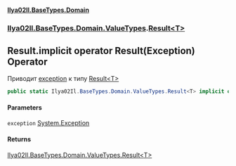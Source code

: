 #### [Ilya02Il.BaseTypes.Domain](index.md 'index')
### [Ilya02Il.BaseTypes.Domain.ValueTypes](Ilya02Il.BaseTypes.Domain.ValueTypes.md 'Ilya02Il.BaseTypes.Domain.ValueTypes').[Result&lt;T&gt;](Ilya02Il.BaseTypes.Domain.ValueTypes.Result_T_.md 'Ilya02Il.BaseTypes.Domain.ValueTypes.Result<T>')

## Result<T>.implicit operator Result<T>(Exception) Operator

Приводит [exception](Ilya02Il.BaseTypes.Domain.ValueTypes.Result_T_.op_ImplicitIlya02Il.BaseTypes.Domain.ValueTypes.Result_T_(System.Exception).md#Ilya02Il.BaseTypes.Domain.ValueTypes.Result_T_.op_ImplicitIlya02Il.BaseTypes.Domain.ValueTypes.Result_T_(System.Exception).exception 'Ilya02Il.BaseTypes.Domain.ValueTypes.Result<T>.op_Implicit Ilya02Il.BaseTypes.Domain.ValueTypes.Result<T>(System.Exception).exception') к типу [Result&lt;T&gt;](Ilya02Il.BaseTypes.Domain.ValueTypes.Result_T_.md 'Ilya02Il.BaseTypes.Domain.ValueTypes.Result<T>')

```csharp
public static Ilya02Il.BaseTypes.Domain.ValueTypes.Result<T> implicit operator Result<T>(System.Exception exception);
```
#### Parameters

<a name='Ilya02Il.BaseTypes.Domain.ValueTypes.Result_T_.op_ImplicitIlya02Il.BaseTypes.Domain.ValueTypes.Result_T_(System.Exception).exception'></a>

`exception` [System.Exception](https://docs.microsoft.com/en-us/dotnet/api/System.Exception 'System.Exception')

#### Returns
[Ilya02Il.BaseTypes.Domain.ValueTypes.Result&lt;](Ilya02Il.BaseTypes.Domain.ValueTypes.Result_T_.md 'Ilya02Il.BaseTypes.Domain.ValueTypes.Result<T>')[T](Ilya02Il.BaseTypes.Domain.ValueTypes.Result_T_.md#Ilya02Il.BaseTypes.Domain.ValueTypes.Result_T_.T 'Ilya02Il.BaseTypes.Domain.ValueTypes.Result<T>.T')[&gt;](Ilya02Il.BaseTypes.Domain.ValueTypes.Result_T_.md 'Ilya02Il.BaseTypes.Domain.ValueTypes.Result<T>')